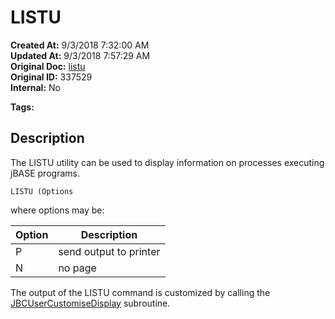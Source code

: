 # LISTU

**Created At:** 9/3/2018 7:32:00 AM  
**Updated At:** 9/3/2018 7:57:29 AM  
**Original Doc:** [listu](https://docs.jbase.com/46963-utilities/listu)  
**Original ID:** 337529  
**Internal:** No  

**Tags:**
<badge text='utilities' vertical='middle' />
<badge text='process monitoring' vertical='middle' />

## Description 

The LISTU utility can be used to display information on processes executing jBASE programs.

```
LISTU (Options
```

where options may be:


| Option<br> | Description<br> |
| --- | --- |
| P<br> | send output to printer<br> |
| N<br> | no page<br> |


The output of the LISTU command is customized by calling the [JBCUserCustomiseDisplay](./../customizing-the-output-of-commands) subroutine.
